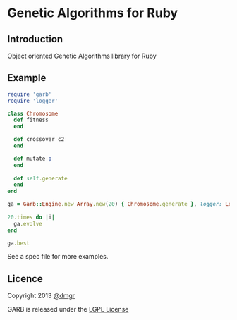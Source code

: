 # Genetic Algorithms for Ruby

## Introduction

Object oriented Genetic Algorithms library for Ruby

## Example

``` ruby
require 'garb'
require 'logger'

class Chromosome
  def fitness
  end

  def crossover c2
  end

  def mutate p
  end
  
  def self.generate
  end
end

ga = Garb::Engine.new Array.new(20) { Chromosome.generate }, logger: Logger.new(STDOUT)
    
20.times do |i|
  ga.evolve
end

ga.best
```

See a spec file for more examples.

## Licence
Copyright 2013 [@dmgr](http://github.com/dmgr)

GARB is released under the [LGPL License](http://opensource.org/licenses/LGPL-3.0)